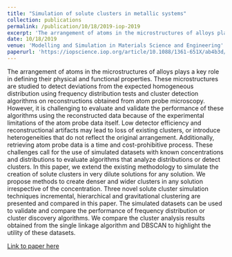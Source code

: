 ```yaml
---
title: "Simulation of solute clusters in metallic systems"
collection: publications
permalink: /publication/10/18/2019-iop-2019
excerpt: 'The arrangement of atoms in the microstructures of alloys plays a key role in defining their physical and functional properties. These microstructures are studied to detect deviations from the expected homogeneous distribution using frequency distribution tests and cluster detection algorithms on reconstructions obtained from atom probe microscopy. However, it is challenging to evaluate and validate the performance of these algorithms using the reconstructed data because of the experimental limitations of the atom probe data itself. Low detector efficiency and reconstructional artifacts may lead to loss of existing clusters, or introduce heterogeneities that do not reflect the original arrangement. Additionally, retrieving atom probe data is a time and cost-prohibitive process. These challenges call for the use of simulated datasets with known concentrations and distributions to evaluate algorithms that analyze distributions or detect clusters. In this paper, we extend the existing methodology to simulate the creation of solute clusters in very dilute solutions for any solution. We propose methods to create denser and wider clusters in any solution irrespective of the concentration. Three novel solute cluster simulation techniques incremental, hierarchical and gravitational clustering are presented and compared in this paper. The simulated datasets can be used to validate and compare the performance of frequency distribution or cluster discovery algorithms. We compare the cluster analysis results obtained from the single linkage algorithm and DBSCAN to highlight the utility of these datasets.'
date: 10/18/2019
venue: 'Modelling and Simulation in Materials Science and Engineering'
paperurl: 'https://iopscience.iop.org/article/10.1088/1361-651X/ab4b3d/meta'
---
```

The arrangement of atoms in the microstructures of alloys plays a key role in defining their physical and functional properties. These microstructures are studied to detect deviations from the expected homogeneous distribution using frequency distribution tests and cluster detection algorithms on reconstructions obtained from atom probe microscopy. However, it is challenging to evaluate and validate the performance of these algorithms using the reconstructed data because of the experimental limitations of the atom probe data itself. Low detector efficiency and reconstructional artifacts may lead to loss of existing clusters, or introduce heterogeneities that do not reflect the original arrangement. Additionally, retrieving atom probe data is a time and cost-prohibitive process. These challenges call for the use of simulated datasets with known concentrations and distributions to evaluate algorithms that analyze distributions or detect clusters. In this paper, we extend the existing methodology to simulate the creation of solute clusters in very dilute solutions for any solution. We propose methods to create denser and wider clusters in any solution irrespective of the concentration. Three novel solute cluster simulation techniques incremental, hierarchical and gravitational clustering are presented and compared in this paper. The simulated datasets can be used to validate and compare the performance of frequency distribution or cluster discovery algorithms. We compare the cluster analysis results obtained from the single linkage algorithm and DBSCAN to highlight the utility of these datasets.

[Link to paper here](https://iopscience.iop.org/article/10.1088/1361-651X/ab4b3d/meta)
